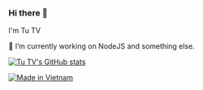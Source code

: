 ### Hi there 👋

I'm Tu TV

🔭 I’m currently working on NodeJS and something else.

[![Tu TV's GitHub stats](https://github-readme-stats.vercel.app/api?username=tutv&count_private=true&show_icons=true&theme=radical)](https://github.com/tutv)

[![Made in Vietnam](https://raw.githubusercontent.com/webuild-community/badge/master/svg/made.svg)](https://webuild.community)

